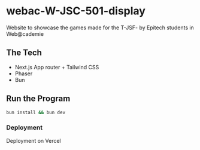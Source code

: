 # webac-W-JSC-501-display

Website to showcase the games made for the T-JSF- by Epitech students in Web@cademie

## The Tech

- Next.js App router + Tailwind CSS
- Phaser
- Bun

## Run the Program

```bash
bun install && bun dev
```

### Deployment

Deployment on Vercel
